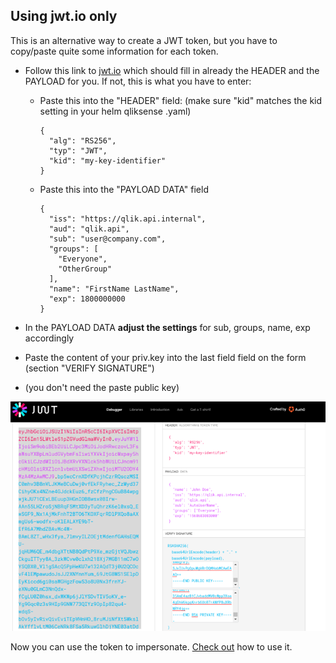 ## Using jwt.io only
This is an alternative way to create a JWT token, but you have to copy/paste quite some information for each token.
 - Follow this link to <a href="https://jwt.io/#debugger-io?token=eyJhbGciOiJSUzI1NiIsInR5cCI6IkpXVCIsImtpZCI6Im15LWtleS1pZGVudGlmaWVyIn0.eyJpc3MiOiJodHRwczovL3FsaWsuYXBpLmludGVybmFsIiwiYXVkIjoicWxpay5hcGkiLCJzdWIiOiJhbm90aGVyQGdteC5ub3QiLCJncm91cHMiOlsiRXZlcnlvbmUiLCJPdGhlckdyb3VwIl0sIm5hbWUiOiJBbm90aGVyIiwiZXhwIjoxODAwMDAwMDAwfQ" target="_blank">jwt.io</a> which should fill in already the HEADER and the PAYLOAD for you. If not, this is what you have to enter: 
 
   * Paste this into the "HEADER" field: (make sure "kid" matches the kid setting in your helm qliksense .yaml)
     ```
     {
       "alg": "RS256",
       "typ": "JWT",
       "kid": "my-key-identifier"
     }
     ```
   * Paste this into the "PAYLOAD DATA" field 
     ```
     {
       "iss": "https://qlik.api.internal",
       "aud": "qlik.api",
       "sub": "user@company.com",
       "groups": [
         "Everyone",
         "OtherGroup"
       ],
       "name": "FirstName LastName",
       "exp": 1800000000
     } 
     ```
 - In the PAYLOAD DATA **adjust the settings** for sub, groups, name, exp accordingly
 - Paste the content of your priv.key into the last field field on the form (section "VERIFY SIGNATURE")
 - (you don't need the paste public key)
 
 <img src="jwtio.png"/>
 
Now you can use the token to impersonate. <a href="using_token.md">Check out</a> how to use it.
